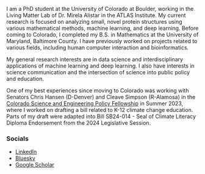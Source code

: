 I am a PhD student at the University of Colorado at Boulder, working in the Living Matter Lab of Dr. Mirela Alistar in the ATLAS Institute. My current research is focused on analyzing small, novel protein structures using various mathematical methods, machine learning, and deep learning. Before coming to Colorado, I completed my B.S. in Mathematics at the University of Maryland, Baltimore County. I have previously worked on projects related to various fields, including human computer interaction and bioinformatics.

My general research interests are in data science and interdisciplinary applications of machine learning and deep learning. I also have interests in science communication and the intersection of science into public policy and education.

One of my best experiences since moving to Colorado was working with Senators Chris Hansen (D-Denver) and Cleave Simpson (R-Alamosa) in the [Colorado Science and Engineering Policy Fellowship](https://csepf.org/) in Summer 2023, where I worked on drafting a bill related to K-12 climate change education. Parts of my draft were adapted into Bill SB24-014 - Seal of Climate Literacy Diploma Endorsement from the 2024 Legislative Session.

### Socials
- [LinkedIn](https://www.linkedin.com/in/michelleramsahoye/)
- [Bluesky](https://bsky.app/profile/lusnu.bsky.social)
- [Google Scholar](https://scholar.google.com/citations?user=pHODSSAAAAAJ&hl=en)
  
